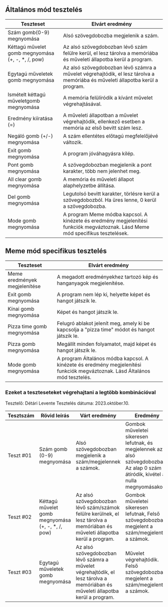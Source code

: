 ## Általános mód tesztelés
 | Teszteset               | Elvárt eredmény                                                                                                     | 
 |-------------------------|---------------------------------------------------------------------------------------------------------------------| 
 | Szám gomb(0-9) megnyomása | Alsó szövegdobozba megjelenik a szám. |
 | Kéttagú művelet gomb megnyomása (+, -, *, /, pow) | Az alsó szövegdobozban lévő szám felülre kerül, el lesz tárolva a memóriába és műveleti állapotba kerül a program. | 
 | Egytagú műveletek gomb megnyomása | Az alsó szövegdobozban lévő számra a művelet végrehajtódik, el lesz tárolva a memóriába és műveleti állapotba kerül a program. | 
 | Ismételt kéttagú műveletgomb megnyomása | A memória felülíródik a kívánt művelet végrehajtásával. | 
 | Eredmény kiíratása (=)| A műveleti állapotban a művelet végrehajtódik, ellenkező esetben a memória az első bevitt szám lesz. |
 | Negáló gomb (+/-) megnyomása | A szám ellentétes előtagú megfelelőjévé változik. |
 | Exit gomb megnyomása | A program jóváhagyásra kilép. |
 | Pont gomb megnyomása | A szövegdobozban megjelenik a pont karakter, több nem jelenhet meg. |
 | All clear gomb megnyomása | A memória és műveleti állapot alaphelyzetbe állítása. |
 | Del gomb megnyomása | Legutolsó bevitt karakter, törlésre kerül a szövegdobozból. Ha üres lenne, 0 kerül a szövegdobozba. | 
 | Mode gomb megnyomása | A program Meme módba kapcsol. A kinézete és eredmény megjelenítési funkciók megváztoznak. Lásd Meme mód specifikus tesztelések. |

 ## Meme mód specifikus tesztelés
 | Teszteset               | Elvárt eredmény                                                                                                     | 
 |-------------------------|---------------------------------------------------------------------------------------------------------------------| 
 | Meme eredmények megjelenítése | A megadott eredményekhez tartozó kép és hanganyagok megjelenítése. |
 | Exit gomb megnyomása | A program nem lép ki, helyette képet és hangot játszik le. |
 | Kínai gomb megnyomása | Képet és hangot játszik le. | 
 | Pizza time gomb megnyomása | Felugró ablakot jelenít meg, amely ki be kapcsolja a "pizza time" módot és hangot játszik le. | 
 | Pizza gomb megnyomása | Megállít minden folyamatot, majd képet és hangot játszik le. |
 | Mode gomb megnyomása | A program Általános módba kapcsol. A kinézete és eredmény megjelenítési funkciók megváztoznak. Lásd Általános mód tesztelés. |

 ### Ezeket a teszteseteket végrehajtani a legtöbb kombinációval

 Tesztelő: Détári Levente
Tesztelés dátuma: 2023.október.10.

| Tesztszám | Rövid leírás                     | Várt eredmény                                                                   | Eredmény                                                                       | Megjegyzés                |
|-----------|----------------------------------|---------------------------------------------------------------------------------|--------------------------------------------------------------------------------|---------------------------|
| Teszt #01 | Szám gomb (0-9) megnyomása | Alsó szövegdobozban megjelenik a szám/megjelennek a számok. | Gombok műveletei sikeresen lefutnak, és megjelennek az alsó  szövegdobozban. Az alap 0 szám átíródik, kivétel a nulla megnyomásakor  | Nem találtam problémát. |
| Teszt #02 | Kéttagú művelet gomb megnyomása (+, -, *, /, pow) | Az alsó szövegdobozban lévő szám/számok felülre kerülnek, el lesz tárolva a memóriában és műveleti állapotba kerül a program. | Gombok műveletei sikeresen lefutnak, Felső szövegdobozban megjelent a szám/megjelentek a számok. | Nem találtam problémát. |
| Teszt #03 | Egytagú műveletek gomb megnyomása | Az alsó szövegdobozban lévő számra a művelet végrehajtódik, el lesz tárolva a memóriában és műveleti állapotba kerül a program. | Művelet végrehajtódik. Felső szövegdobozban megjelent a szám/megjelentek a számok. | Nem találtam problémát. |

